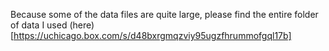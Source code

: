 Because some of the data files are quite large, please find the entire folder of data I used (here)[https://uchicago.box.com/s/d48bxrgmqzviy95ugzfhrummofgql17b]
